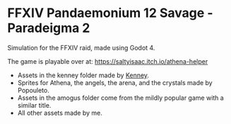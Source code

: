 # FFXIV Pandaemonium 12 Savage - Paradeigma 2

Simulation for the FFXIV raid, made using Godot 4.

The game is playable over at: https://saltyisaac.itch.io/athena-helper

- Assets in the kenney folder made by [Kenney](https://kenney.nl/assets).
- Sprites for Athena, the angels, the arena, and the crystals made by Popouleto.
- Assets in the amogus folder come from the mildly popular game with a similar title.
- All other assets made by me.
